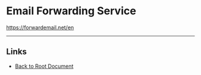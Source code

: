 # Email Forwarding Service

<https://forwardemail.net/en>

----
<!-- Footer Begins Here -->
## Links

- [Back to Root Document](../README.md)
